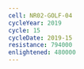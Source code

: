```yaml
---
cell: NR02-GOLF-04
cycleYear: 2019
cycle: 15
cycleDate: 2019-15
resistance: 794000
enlightened: 480000 
---
```

      